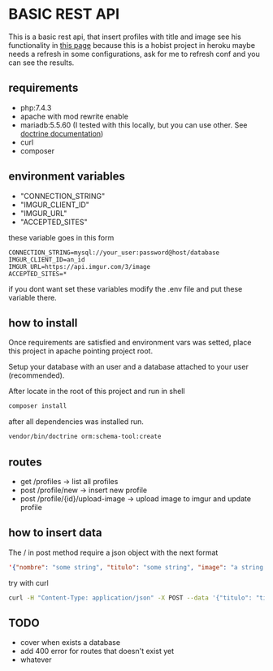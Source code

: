 # BASIC REST API

This is a basic rest api, that insert profiles with title and image see his functionality in [this page](https://peaceful-waters-33097.herokuapp.com/profiles) because this is a hobist project in heroku maybe needs a refresh in some configurations, ask for me to refresh conf and you can see the results.

## requirements

- php:7.4.3
- apache with mod rewrite enable
- mariadb:5.5.60 (I tested with this locally, but you can use other. See [doctrine documentation](https://www.doctrine-project.org/projects/doctrine-dbal/en/2.10/reference/configuration.html#connecting-using-a-url))
- curl
- composer

## environment variables

- "CONNECTION_STRING"
- "IMGUR_CLIENT_ID"
- "IMGUR_URL"
- "ACCEPTED_SITES"

these variable goes in this form

```text
CONNECTION_STRING=mysql://your_user:password@host/database
IMGUR_CLIENT_ID=an_id
IMGUR_URL=https://api.imgur.com/3/image
ACCEPTED_SITES=*
```

if you dont want set these variables modify the .env file and put these variable there.

## how to install

Once requirements are satisfied and environment vars was setted, place this project in apache pointing project root.

Setup your database with an user and a database attached to your user (recommended).

After locate in the root of this project and run in shell

```sh
composer install
```

after all dependencies was installed run.

```sh
vendor/bin/doctrine orm:schema-tool:create
```

## routes

- get /profiles -> list all profiles
- post /profile/new -> insert new profile
- post /profile/{id}/upload-image -> upload image to imgur and update profile

## how to insert data

The / in post method require a json object with the next format

```json
'{"nombre": "some string", "titulo": "some string", "image": "a string that point to url image"}'
```

try with curl

```sh
curl -H "Content-Type: application/json" -X POST --data '{"titulo": "titulo", "image": "imagen", "nombre": "nombre"}' http://your-host:your-port/profile/new
```

## TODO

- cover when exists a database
- add 400 error for routes that doesn't exist yet
- whatever
